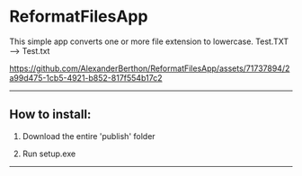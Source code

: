 # ReformatFilesApp

This simple app converts one or more file extension to lowercase. Test.TXT --> Test.txt


https://github.com/AlexanderBerthon/ReformatFilesApp/assets/71737894/2a99d475-1cb5-4921-b852-817f554b17c2


__________________________________________________________________

<H2>How to install:</H2>

1. Download the entire 'publish' folder

2. Run setup.exe

__________________________________________________________________

